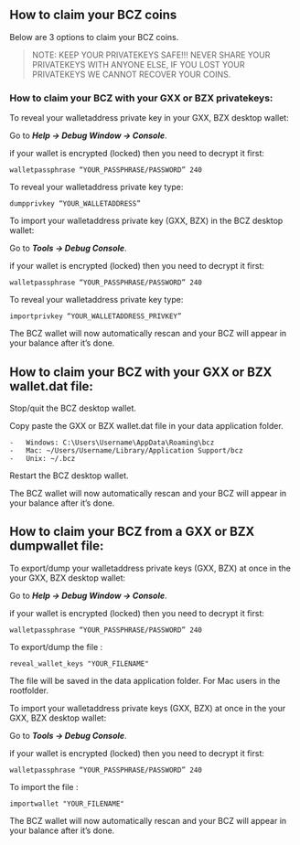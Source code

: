 ## How to claim your BCZ coins

Below are 3 options to claim your BCZ coins.

> NOTE: KEEP YOUR PRIVATEKEYS SAFE!!! NEVER SHARE YOUR PRIVATEKEYS WITH
> ANYONE ELSE, IF YOU LOST YOUR PRIVATEKEYS WE CANNOT RECOVER YOUR
> COINS.

### How to claim your BCZ with your GXX or BZX privatekeys:

To reveal your walletaddress private key in your GXX, BZX desktop wallet:

Go to **_Help -> Debug Window -> Console_**.

if your wallet is encrypted (locked) then you need to decrypt it first:

    walletpassphrase “YOUR_PASSPHRASE/PASSWORD” 240

To reveal your walletaddress private key type:

    dumpprivkey “YOUR_WALLETADDRESS”

To import your walletaddress private key (GXX, BZX) in the BCZ desktop wallet:

Go to **_Tools -> Debug Console_**.

if your wallet is encrypted (locked) then you need to decrypt it first:

    walletpassphrase “YOUR_PASSPHRASE/PASSWORD” 240

To reveal your walletaddress private key type:

    importprivkey “YOUR_WALLETADDRESS_PRIVKEY”

The BCZ wallet will now automatically rescan and your BCZ will appear in your balance after it’s done.

## How to claim your BCZ with your GXX or BZX wallet.dat file:

Stop/quit the BCZ desktop wallet.

Copy paste the GXX or BZX wallet.dat file in your data application folder.

    -   Windows: C:\Users\Username\AppData\Roaming\bcz
    -   Mac: ~/Users/Username/Library/Application Support/bcz
    -   Unix: ~/.bcz

Restart the BCZ desktop wallet.

The BCZ wallet will now automatically rescan and your BCZ will appear in your balance after it’s done.

## How to claim your BCZ from a GXX or BZX dumpwallet file:

To export/dump your walletaddress private keys (GXX, BZX) at once in the your GXX, BZX desktop wallet:

Go to **_Help -> Debug Window -> Console_**.

if your wallet is encrypted (locked) then you need to decrypt it first:

    walletpassphrase “YOUR_PASSPHRASE/PASSWORD” 240

To export/dump the file :

    reveal_wallet_keys "YOUR_FILENAME"

The file will be saved in the data application folder. For Mac users in the rootfolder.

To import your walletaddress private keys (GXX, BZX) at once in the your GXX, BZX desktop wallet:

Go to **_Tools -> Debug Console_**.

if your wallet is encrypted (locked) then you need to decrypt it first:

    walletpassphrase “YOUR_PASSPHRASE/PASSWORD” 240

To import the file :

    importwallet "YOUR_FILENAME"

The BCZ wallet will now automatically rescan and your BCZ will appear in your balance after it’s done.
